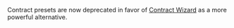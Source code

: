 Contract presets are now deprecated in favor of [Contract Wizard](https://wizard.openzeppelin.com/) as a more powerful alternative.
